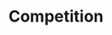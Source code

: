 ---
layout: competition
id: competition
permalink: /competition/
nav: true
nav-order: 3

title: Compet&shy;ition
long-title: Win a delicious Brussels escape
intro: Win a grand two-night getaway to Brussels, staying in the well-appointed, five-star Steigenberger Grandhotel. Located in the heart of the city, wake up for breakfast before strolling the magnificent boulevards of this stylish destination, unpicking the medieval old town and the boutiques and cultural curiosities that hide within. On your return, enjoy a sumptuous evening in the hotel’s esteemed restaurant, indulging in exceptional cooking. If that wasn’t sweet enough, you’ll also be treated to a hamper bursting with a choice selection of Godiva’s gorgeous chocolates. Enter now for a truly delicious getaway.
enter-cta: Enter Now

competition-form:
  id: comp
  post-url: "#getFormUrl"
  expiry-date: 2050-01-01
  fields:
    - id: name
      type: text
      label: Name
      required: true
    - id: email
      type: email
      label: Email
      required: true
    - id: qualify
      type: radio
      label: Are you a UK resident and over the age of 18?
      required: true
      options:
        - id: qualify-true
          label: 'Yes'
          value: 'yes'
        - id: qualify-false
          label: 'No'
          value: 'no'
          invalid: true
    - id: opt-in
      type: radio
      label: Would you like to receive emails from our Partner brand?
      required: true
      options:
        - id: opt-in-true
          label: 'Yes'
          value: 'yes'
        - id: opt-in-false
          label: 'No'
          value: 'no'
    - id: storytime
      type: text-long
      label: Tell us about your favourite travel experience
      required: true
    - id: eggs
      type: select
      label: What is your favourite continent?
      required: true
      options:
        - label: Africa
          value: africa
        - label: Antarctica
          value: antarctica
        - label: Asia
          value: asia
        - label: Europe
          value: europe
        - label: North America
          value: north-america
        - label: Oceania
          value: oceania
        - label: South America
          value: south-america
    - id: contact
      type: checkbox
      label: Do you have a preference on how we should contact you?
      required: true
      options:
        - id: contact-email
          label: Email
          value: email
        - id: contact-post
          label: Post
          value: post
        - id: contact-phone
          label: Phone
          value: phone
    - id: week
      type: select
      label: What is your favourite day of the week?
      options:
        - label: Monday
          value: mon
        - label: Tuesday
          value: tue
        - label: Wednesday
          value: wed
        - label: Thursday
          value: thur
        - label: Friday
          value: fri
        - label: Saturday
          value: sat
        - label: Sunday
          value: sun
  submit: Submit Entry
  terms: >
    By submitting your entry, you agree to the <a href="#" class="js-open-modal link--underlined" data-open-modal="competition-terms">terms and conditions</a> of this competition
---